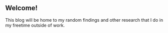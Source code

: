 ## Welcome!

This blog will be home to my random findings and other research that I do in my freetime outside of work.
